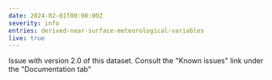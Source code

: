 ```yaml
---
date: 2024-02-01T00:00:00Z
severity: info
entries: derived-near-surface-meteorological-variables
live: true
---
```


Issue with version 2.0 of this dataset. Consult the "Known issues" link under the "Documentation tab"
